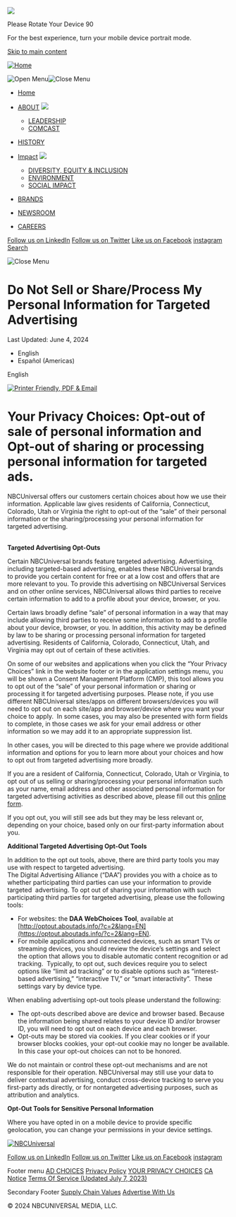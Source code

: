 ![](/img/Icon_Rotate.png)

Please Rotate Your Device 90

For the best experience, turn your mobile device portrait mode.

[Skip to main content](#main-content)

[![Home](/themes/custom/universal/nav_logo_0.png)](https://www.nbcuniversal.com/ "Home")

 ![Open Menu](/themes/custom/universal/src/img/icons/icon_menu.png)![Close Menu](/themes/custom/universal/src/img/icons/icon_close.png)

* [Home](https://www.nbcuniversal.com/)
* [ABOUT](https://www.nbcuniversal.com/about) ![](/themes/custom/universal/src/img/icons/dropdown-arrow-down.svg)
    
    * [LEADERSHIP](https://www.nbcuniversal.com/leadership)
    * [COMCAST](https://corporate.comcast.com/)
* [HISTORY](https://www.nbcuniversal.com/history)
* [Impact](https://www.nbcuniversal.com/impact) ![](/themes/custom/universal/src/img/icons/dropdown-arrow-down.svg)
    
    * [DIVERSITY, EQUITY & INCLUSION](https://www.nbcuniversal.com/diversity-equity-inclusion)
    * [ENVIRONMENT](https://www.nbcuniversal.com/environment)
    * [SOCIAL IMPACT](https://www.nbcuniversal.com/csr)
* [BRANDS](https://www.nbcuniversal.com/brands)
* [NEWSROOM](https://www.nbcuniversal.com/newsroom)
* [CAREERS](https://www.nbcunicareers.com/)

[Follow us on LinkedIn](https://www.linkedin.com/company/nbcuniversal-inc-/) [Follow us on Twitter](https://twitter.com/nbcuniversal) [Like us on Facebook](https://www.facebook.com/nbcuniversal/) [instagram](https://www.instagram.com/nbcuniversal/) [Search](https://www.nbcuniversal.com/search)

![Close Menu](/themes/custom/universal/src/img/icons/icon_close.png)

Do Not Sell or Share/Process My Personal Information for Targeted Advertising
=============================================================================

Last Updated: June 4, 2024

* English
* Español (Americas)

English

[![Printer Friendly, PDF & Email](//cdn.printfriendly.com/buttons/printfriendly-pdf-button-nobg.png)](https://www.printfriendly.com/print?url=https://www.nbcuniversal.com/taxonomy/term/93?brandA=Owned_Stations&intake=Telemundo_51/&os=vbf&ref=app "Printer Friendly, PDF & Email")

Your Privacy Choices: Opt-out of sale of personal information and Opt-out of sharing or processing personal information for targeted ads.
=========================================================================================================================================

NBCUniversal offers our customers certain choices about how we use their information. Applicable law gives residents of California, Connecticut, Colorado, Utah or Virginia the right to opt-out of the “sale” of their personal information or the sharing/processing your personal information for targeted advertising.  
 

**Targeted Advertising Opt-Outs**

Certain NBCUniversal brands feature targeted advertising. Advertising, including targeted-based advertising, enables these NBCUniversal brands to provide you certain content for free or at a low cost and offers that are more relevant to you. To provide this advertising on NBCUniversal Services and on other online services, NBCUniversal allows third parties to receive certain information to add to a profile about your device, browser, or you.

Certain laws broadly define “sale” of personal information in a way that may include allowing third parties to receive some information to add to a profile about your device, browser, or you. In addition, this activity may be defined by law to be sharing or processing personal information for targeted advertising. Residents of California, Colorado, Connecticut, Utah, and Virginia may opt out of certain of these activities.

On some of our websites and applications when you click the “Your Privacy Choices” link in the website footer or in the application settings menu, you will be shown a Consent Management Platform (CMP), this tool allows you to opt out of the “sale” of your personal information or sharing or processing it for targeted advertising purposes. Please note, if you use different NBCUniversal sites/apps on different browsers/devices you will need to opt out on each site/app and browser/device where you want your choice to apply.  In some cases, you may also be presented with form fields to complete, in those cases we ask for your email address or other information so we may add it to an appropriate suppression list.

In other cases, you will be directed to this page where we provide additional information and options for you to learn more about your choices and how to opt out from targeted advertising more broadly.

If you are a resident of California, Connecticut, Colorado, Utah or Virginia, to opt out of us selling or sharing/processing your personal information such as your name, email address and other associated personal information for targeted advertising activities as described above, please fill out this [online form](https://privacyportal.onetrust.com/webform/17e5cb00-ad90-47f5-a58d-77597d9d2c16/cda09e33-f935-4960-87de-afa722cef3c2).

If you opt out, you will still see ads but they may be less relevant or, depending on your choice, based only on our first-party information about you.

**Additional Targeted Advertising Opt-Out Tools**

In addition to the opt out tools, above, there are third party tools you may use with respect to targeted advertising.  
The Digital Advertising Alliance (“DAA”) provides you with a choice as to whether participating third parties can use your information to provide targeted  advertising. To opt out of sharing your information with such participating third parties for targeted advertising, please use the following tools:

* For websites: the **DAA WebChoices Tool**, available at [http://optout.aboutads.info/?c=2&lang=EN](https://optout.aboutads.info/?c=2&lang=EN).
* For mobile applications and connected devices, such as smart TVs or streaming devices, you should review the device’s settings and select the option that allows you to disable automatic content recognition or ad tracking.  Typically, to opt out, such devices require you to select options like “limit ad tracking” or to disable options such as “interest-based advertising,” “interactive TV,” or “smart interactivity”.  These settings vary by device type.

When enabling advertising opt-out tools please understand the following:

* The opt-outs described above are device and browser based. Because the information being shared relates to your device ID and/or browser ID, you will need to opt out on each device and each browser.
* Opt-outs may be stored via cookies. If you clear cookies or if your browser blocks cookies, your opt-out cookie may no longer be available. In this case your opt-out choices can not to be honored.

We do not maintain or control these opt-out mechanisms and are not responsible for their operation. NBCUniversal may still use your data to deliver contextual advertising, conduct cross-device tracking to serve you first-party ads directly, or for nontargeted advertising purposes, such as attribution and analytics.

**Opt-Out Tools for Sensitive Personal Information**

Where you have opted in on a mobile device to provide specific geolocation, you can change your permissions in your device settings.

[![NBCUniversal](/themes/custom/universal/nav_logo_0.png)](https://www.nbcuniversal.com/)

[Follow us on LinkedIn](https://www.linkedin.com/company/nbcuniversal-inc-/) [Follow us on Twitter](https://twitter.com/nbcuniversal) [Like us on Facebook](https://www.facebook.com/nbcuniversal/) [instagram](https://www.instagram.com/nbcuniversal/)

Footer menu [AD CHOICES](https://www.nbcuniversal.com/privacy/cookies#accordionheader2) [Privacy Policy](https://www.nbcuniversal.com/privacy "Privacy") [YOUR PRIVACY CHOICES](https://www.nbcuniversal.com/privacy/notrtoo) [CA Notice](https://www.nbcuniversal.com/privacy/california-consumer-privacy-act) [Terms Of Service (Updated July 7, 2023)](https://www.nbcuniversal.com/terms "Terms Of Service")

Secondary Footer [Supply Chain Values](https://www.cmcsa.com/esg-reporting "Supply Chain Values") [Advertise With Us](https://together.nbcuni.com/advertise/?utm_source=nbcuniversal&utm_medium=referral&utm_campaign=property_ad_pages)

© 2024 NBCUNIVERSAL MEDIA, LLC.